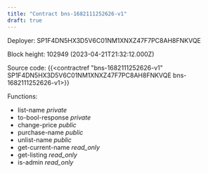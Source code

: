 ```yaml
---
title: "Contract bns-1682111252626-v1"
draft: true
---
```

Deployer: SP1F4DN5HX3D5V6C01NM1XNXZ47F7PC8AH8FNKVQE


 



Block height: 102949 (2023-04-21T21:32:12.000Z)

Source code: {{<contractref "bns-1682111252626-v1" SP1F4DN5HX3D5V6C01NM1XNXZ47F7PC8AH8FNKVQE bns-1682111252626-v1>}}

Functions:

* list-name _private_
* to-bool-response _private_
* change-price _public_
* purchase-name _public_
* unlist-name _public_
* get-current-name _read_only_
* get-listing _read_only_
* is-admin _read_only_

